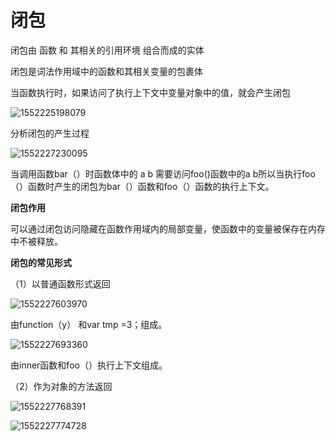 # 闭包 

闭包由 函数  和  其相关的引用环境 组合而成的实体

闭包是词法作用域中的函数和其相关变量的包裹体

当函数执行时，如果访问了执行上下文中变量对象中的值，就会产生闭包

![1552225198079](C:\Users\asus\AppData\Roaming\Typora\typora-user-images\1552225198079.png)

分析闭包的产生过程

![1552227230095](C:\Users\asus\AppData\Roaming\Typora\typora-user-images\1552227230095.png)

当调用函数bar（）时函数体中的  a  b  需要访问foo()函数中的a  b所以当执行foo（）函数时产生的闭包为bar（）函数和foo（）函数的执行上下文。



**闭包作用**

可以通过闭包访问隐藏在函数作用域内的局部变量，使函数中的变量被保存在内存中不被释放。



**闭包的常见形式**

（1）以普通函数形式返回

![1552227603970](C:\Users\asus\AppData\Roaming\Typora\typora-user-images\1552227603970.png)

由function（y） 和var tmp =3；组成。

![1552227693360](C:\Users\asus\AppData\Roaming\Typora\typora-user-images\1552227693360.png)

由inner函数和foo（）执行上下文组成。

（2）作为对象的方法返回

![1552227768391](C:\Users\asus\AppData\Roaming\Typora\typora-user-images\1552227768391.png)

![1552227774728](C:\Users\asus\AppData\Roaming\Typora\typora-user-images\1552227774728.png)

